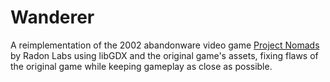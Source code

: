 # Wanderer

A reimplementation of the 2002 abandonware video game [Project Nomads](https://www.myabandonware.com/game/project-nomads-bgv)
by Radon Labs using libGDX and the original game's assets,
fixing flaws of the original game while keeping gameplay as close as possible.

